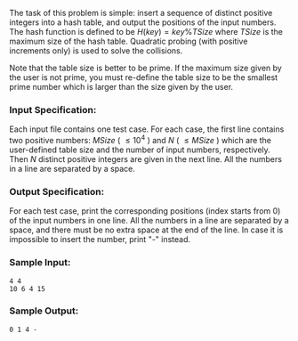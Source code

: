 <!-- Title
Hashing (25)
-->
The task of this problem is simple: insert a sequence of distinct positive
integers into a hash table, and output the positions of the input numbers. The
hash function is defined to be $H(key) = key \% TSize$ where $TSize$ is the
maximum size of the hash table. Quadratic probing (with positive increments
only) is used to solve the collisions.

Note that the table size is better to be prime. If the maximum size given by
the user is not prime, you must re-define the table size to be the smallest
prime number which is larger than the size given by the user.

### Input Specification:

Each input file contains one test case. For each case, the first line contains
two positive numbers: $MSize$ ( $\le 10^4$ ) and $N$ ( $\le MSize$ ) which are
the user-defined table size and the number of input numbers, respectively.
Then $N$ distinct positive integers are given in the next line. All the
numbers in a line are separated by a space.

### Output Specification:

For each test case, print the corresponding positions (index starts from 0) of
the input numbers in one line. All the numbers in a line are separated by a
space, and there must be no extra space at the end of the line. In case it is
impossible to insert the number, print "-" instead.

### Sample Input:

    
    
    4 4
    10 6 4 15

### Sample Output:

    
    
    0 1 4 -

